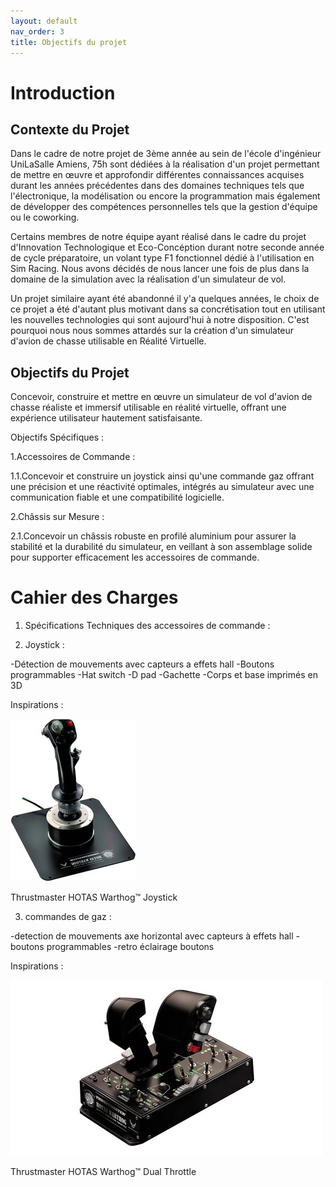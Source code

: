 ```yaml
---
layout: default
nav_order: 3
title: Objectifs du projet
---
```


# Introduction



## Contexte du Projet

Dans le cadre de notre projet de 3ème année au sein de l'école d'ingénieur UniLaSalle Amiens, 75h sont dédiées à la réalisation d'un projet permettant de mettre en œuvre et approfondir différentes connaissances acquises durant les années précédentes dans des domaines techniques tels que l'électronique, la modélisation ou encore la programmation mais également de développer des compétences personnelles tels que la gestion d'équipe ou le coworking.

Certains membres de notre équipe ayant réalisé dans le cadre du projet d'Innovation Technologique et Eco-Concéption durant notre seconde année de cycle préparatoire, un volant type F1 fonctionnel dédié à l'utilisation en Sim Racing. Nous avons décidés de nous lancer une fois de plus dans la domaine de la simulation avec la réalisation d'un simulateur de vol.

Un projet similaire ayant été abandonné il y'a quelques années, le choix de ce projet a été d'autant plus motivant dans sa concrétisation tout en utilisant les nouvelles technologies qui sont aujourd'hui à notre disposition. C'est pourquoi nous nous sommes attardés sur la création d'un simulateur d'avion de chasse utilisable en Réalité Virtuelle.


## Objectifs du Projet

Concevoir, construire et mettre en œuvre un simulateur de vol d'avion de chasse réaliste et immersif utilisable en réalité virtuelle, offrant une expérience utilisateur hautement satisfaisante.

Objectifs Spécifiques :

1.Accessoires de Commande :

1.1.Concevoir et construire un joystick ainsi qu'une commande gaz offrant une précision
et une réactivité optimales, intégrés au simulateur avec une communication fiable et une
compatibilité logicielle.

2.Châssis sur Mesure :

2.1.Concevoir un châssis robuste en profilé aluminium pour assurer la stabilité et la
durabilité du simulateur, en veillant à son assemblage solide pour supporter efficacement les
accessoires de commande.


# Cahier des Charges

1. Spécifications Techniques des accessoires de commande :

2. Joystick :

 -Détection de mouvements avec capteurs a effets hall
 -Boutons programmables
 -Hat switch
 -D pad
 -Gachette
 -Corps et base imprimés en 3D 


Inspirations : 

![image d'inspiration](images/joystick_inspiration_copy.png)

Thrustmaster HOTAS Warthog™ Joystick
    
3. commandes de gaz : 

 -detection de mouvements axe horizontal avec capteurs à effets hall
 -boutons programmables
 -retro éclairage boutons 

Inspirations :

![image d'inspiration](images/manettes_de_gaz.jpg)

Thrustmaster HOTAS Warthog™ Dual Throttle






    
 
